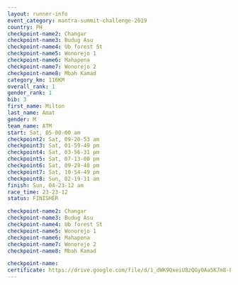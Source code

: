 ```yaml
---
layout: runner-info 
event_category: mantra-summit-challenge-2019 
country: PH
checkpoint-name2: Changar
checkpoint-name3: Budug Asu
checkpoint-name4: Ub forest St
checkpoint-name5: Wonorejo 1
checkpoint-name6: Mahapena
checkpoint-name7: Wonorejo 2
checkpoint-name8: Mbah Kamad
category_km: 116KM
overall_rank: 1
gender_rank: 1
bib: 3
first_name: Milton
last_name: Amat
gender: M
team_name: ATM
start: Sat, 05-00-00 am
checkpoint2: Sat, 09-20-53 am
checkpoint3: Sat, 01-59-49 pm
checkpoint4: Sat, 03-56-31 pm
checkpoint5: Sat, 07-13-00 pm
checkpoint6: Sat, 09-29-48 pm
checkpoint7: Sat, 10-54-49 pm
checkpoint8: Sun, 02-19-11 am
finish: Sun, 04-23-12 am
race_time: 23-23-12
status: FINISHER

checkpoint-name2: Changar
checkpoint-name3: Budug Asu
checkpoint-name4: Ub forest St
checkpoint-name5: Wonorejo 1
checkpoint-name6: Mahapena
checkpoint-name7: Wonorejo 2
checkpoint-name8: Mbah Kamad	

checkpoint-name:
certificate: https://drive.google.com/file/d/1_dWK9QxeiU8zQGy0Aa5K7m8-Lsbw5kDC/view?usp=sharing
---
```

